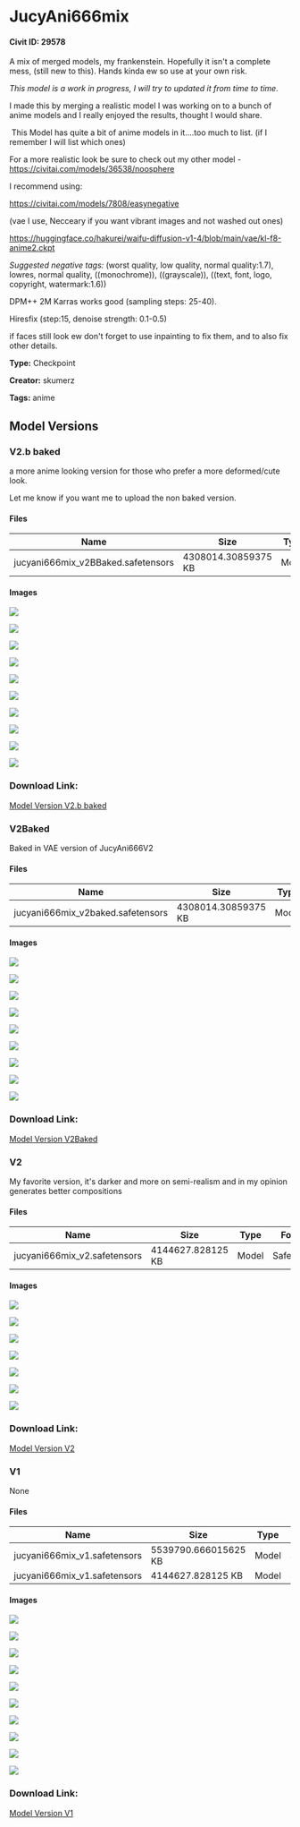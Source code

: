 # JucyAni666mix

#### Civit ID: 29578

<p>A mix of merged models, my frankenstein. Hopefully it isn't a complete mess, (still new to this). Hands kinda ew so use at your own risk.</p><p><em>This model is a work in progress, I will try to updated it from time to time.</em></p><p>I made this by merging a realistic model I was working on to a bunch of anime models and I really enjoyed the results, thought I would share.</p><p></p><p> This Model has quite a bit of anime models in it….too much to list. (if I remember I will list which ones)</p><p>For a more realistic look be sure to check out my other model - <a target="_blank" rel="ugc" href="https://civitai.com/models/36538/noosphere">https://civitai.com/models/36538/noosphere</a></p><p></p><p>I recommend using:</p><p><a target="_blank" rel="ugc" href="https://civitai.com/models/7808/easynegative">https://civitai.com/models/7808/easynegative</a></p><p>(vae I use, Necceary if you want vibrant images and not washed out ones)</p><p><a target="_blank" rel="ugc" href="https://huggingface.co/hakurei/waifu-diffusion-v1-4/blob/main/vae/kl-f8-anime2.ckpt">https://huggingface.co/hakurei/waifu-diffusion-v1-4/blob/main/vae/kl-f8-anime2.ckpt</a></p><p></p><p><em>Suggested negative tags:</em> (worst quality, low quality, normal quality:1.7), lowres, normal quality, ((monochrome)), ((grayscale)), ((text, font, logo, copyright, watermark:1.6))</p><p></p><p>DPM++ 2M Karras works good (sampling steps: 25-40).</p><p>Hiresfix (step:15, denoise strength: 0.1-0.5)</p><p>if faces still look ew don't forget to use inpainting to fix them, and to also fix other details.</p><p></p>

**Type:** Checkpoint

**Creator:** skumerz

**Tags:** anime

## Model Versions

### V2.b baked

<p>a more anime looking version for those who prefer a more deformed/cute look.</p><p>Let me know if you want me to upload the non baked version.</p>

#### Files

| Name | Size | Type | Format | Download Url | AutoV1 | AutoV2 | SHA256 | CRC32 | BLAKE3 |
| --- | --- | --- | --- | --- | --- | --- | --- | --- | --- |
| jucyani666mix_v2BBaked.safetensors | 4308014.30859375 KB | Model | SafeTensor | https://civitai.com/api/download/models/43883 | A25607BD | ACA46D9826 | ACA46D98260FC0B34A2866C65158EA3E0E95BE76983DFDE3C1CC4A672BA02A92 | 4BA65784 | 877EF9A7007A9A5A258160876E8B910A260B5842D3862B71896535F218D9C1CF |

#### Images

<p><img src="https://image.civitai.com/xG1nkqKTMzGDvpLrqFT7WA/8623869d-6416-47a8-ccce-114987a55800/width=450/479514.jpeg" /></p>

<p><img src="https://image.civitai.com/xG1nkqKTMzGDvpLrqFT7WA/fecf9bb4-9841-4add-4603-20f12e89c600/width=450/479515.jpeg" /></p>

<p><img src="https://image.civitai.com/xG1nkqKTMzGDvpLrqFT7WA/230bb115-8c8f-4a3c-8fd1-467a15f0db00/width=450/479516.jpeg" /></p>

<p><img src="https://image.civitai.com/xG1nkqKTMzGDvpLrqFT7WA/5759c087-ae86-4d01-ca10-3b6c12516f00/width=450/479517.jpeg" /></p>

<p><img src="https://image.civitai.com/xG1nkqKTMzGDvpLrqFT7WA/6c9c9638-4818-486e-eaac-096cb6418700/width=450/479518.jpeg" /></p>

<p><img src="https://image.civitai.com/xG1nkqKTMzGDvpLrqFT7WA/6de14507-5e8c-4479-26cf-e91b0a337c00/width=450/479510.jpeg" /></p>

<p><img src="https://image.civitai.com/xG1nkqKTMzGDvpLrqFT7WA/497d0e49-d1b0-427f-de06-f5f7a9373300/width=450/479512.jpeg" /></p>

<p><img src="https://image.civitai.com/xG1nkqKTMzGDvpLrqFT7WA/5b376634-212d-4277-fe34-fb67c3a1a200/width=450/479601.jpeg" /></p>

<p><img src="https://image.civitai.com/xG1nkqKTMzGDvpLrqFT7WA/72317dd1-8858-4523-1ad9-0876ce67c400/width=450/479526.jpeg" /></p>

<p><img src="https://image.civitai.com/xG1nkqKTMzGDvpLrqFT7WA/0a72298a-277e-4c0e-de50-c82a4ffe2e00/width=450/479520.jpeg" /></p>

### Download Link:

[Model Version V2.b baked](https://civitai.com/api/download/models/43883)

### V2Baked

<p>Baked in VAE version of JucyAni666V2</p>

#### Files

| Name | Size | Type | Format | Download Url | AutoV1 | AutoV2 | SHA256 | CRC32 | BLAKE3 |
| --- | --- | --- | --- | --- | --- | --- | --- | --- | --- |
| jucyani666mix_v2baked.safetensors | 4308014.30859375 KB | Model | SafeTensor | https://civitai.com/api/download/models/43355 | C96367B3 | 6D3559EE9F | 6D3559EE9FA238B851945BE6A82782D602A914C2B4D058BBD60307F09609FE2C | 8F913C52 | AB8FDC065149C970F5D5E686209F2F0A4355CAF144E827BAF89A7E0D2ECA4B57 |

#### Images

<p><img src="https://image.civitai.com/xG1nkqKTMzGDvpLrqFT7WA/0ec41f5a-fcc4-4147-4905-f179d4fe5a00/width=450/475236.jpeg" /></p>

<p><img src="https://image.civitai.com/xG1nkqKTMzGDvpLrqFT7WA/3f2f935a-8cb6-45e9-48f9-eb90dd764700/width=450/475234.jpeg" /></p>

<p><img src="https://image.civitai.com/xG1nkqKTMzGDvpLrqFT7WA/9bb052a6-ac04-4676-8646-d34896664200/width=450/475237.jpeg" /></p>

<p><img src="https://image.civitai.com/xG1nkqKTMzGDvpLrqFT7WA/8e883fbe-b5fa-4cbf-9518-016a12d4a900/width=450/475238.jpeg" /></p>

<p><img src="https://image.civitai.com/xG1nkqKTMzGDvpLrqFT7WA/da07834b-92c3-442b-19d9-ddce146a2c00/width=450/475239.jpeg" /></p>

<p><img src="https://image.civitai.com/xG1nkqKTMzGDvpLrqFT7WA/3b18a6ed-41a6-4ba1-a580-8599291f3700/width=450/477361.jpeg" /></p>

<p><img src="https://image.civitai.com/xG1nkqKTMzGDvpLrqFT7WA/a51147e1-354a-43b3-80d5-059dfe32f500/width=450/477362.jpeg" /></p>

<p><img src="https://image.civitai.com/xG1nkqKTMzGDvpLrqFT7WA/0fc9f2af-bc3e-44e6-4109-39eadf4a8800/width=450/477740.jpeg" /></p>

<p><img src="https://image.civitai.com/xG1nkqKTMzGDvpLrqFT7WA/2e3d94d9-764b-4cbb-3ffa-ba5021720000/width=450/477746.jpeg" /></p>

### Download Link:

[Model Version V2Baked](https://civitai.com/api/download/models/43355)

### V2

<p>My favorite version, it's darker and more on semi-realism and in my opinion generates better compositions </p>

#### Files

| Name | Size | Type | Format | Download Url | AutoV1 | AutoV2 | SHA256 | CRC32 | BLAKE3 |
| --- | --- | --- | --- | --- | --- | --- | --- | --- | --- |
| jucyani666mix_v2.safetensors | 4144627.828125 KB | Model | SafeTensor | https://civitai.com/api/download/models/42679 | CDAEF20F | E004D14A83 | E004D14A83C20ED89CC21D99CE44675854E494E66F8116CC71267B3293B36C70 | 094237BE | 73C3A14B60200A657CB1A11FF37349E6AFDEFFAAA4CED3BD3FDE15795B74A99C |

#### Images

<p><img src="https://image.civitai.com/xG1nkqKTMzGDvpLrqFT7WA/07aefd16-8078-411a-c6e7-136d6ae53a00/width=450/477327.jpeg" /></p>

<p><img src="https://image.civitai.com/xG1nkqKTMzGDvpLrqFT7WA/f6ecd27c-0f91-4d14-f85e-a33d4c10c900/width=450/477320.jpeg" /></p>

<p><img src="https://image.civitai.com/xG1nkqKTMzGDvpLrqFT7WA/7dd1f1e2-ee33-436e-7be3-bc0f2cc66300/width=450/477336.jpeg" /></p>

<p><img src="https://image.civitai.com/xG1nkqKTMzGDvpLrqFT7WA/155e3ccd-c9e8-4626-4c35-9fac67e46a00/width=450/469070.jpeg" /></p>

<p><img src="https://image.civitai.com/xG1nkqKTMzGDvpLrqFT7WA/8105f92f-8e34-425e-b723-8ad5013f0900/width=450/469065.jpeg" /></p>

<p><img src="https://image.civitai.com/xG1nkqKTMzGDvpLrqFT7WA/75f413cd-6e5f-4fcd-1f19-1f7249e34700/width=450/469146.jpeg" /></p>

<p><img src="https://image.civitai.com/xG1nkqKTMzGDvpLrqFT7WA/874bd399-c48c-4dff-e031-ffadfc968e00/width=450/469150.jpeg" /></p>

### Download Link:

[Model Version V2](https://civitai.com/api/download/models/42679)

### V1

None

#### Files

| Name | Size | Type | Format | Download Url | AutoV1 | AutoV2 | SHA256 | CRC32 | BLAKE3 |
| --- | --- | --- | --- | --- | --- | --- | --- | --- | --- |
| jucyani666mix_v1.safetensors | 5539790.666015625 KB | Model | SafeTensor | https://civitai.com/api/download/models/35585?type=Model&format=SafeTensor&size=pruned&fp=fp32 | 0F0BBE5C | F8DEFBE6EF | F8DEFBE6EF6992CD5989E2A459B50C6B338137E6379AEC57E63E5C7B8277357F | 8C729690 | C8EF3267E80F95AA462AF6A1C1825F05FECA710C912BD179919484AD40452552 |
| jucyani666mix_v1.safetensors | 4144627.828125 KB | Model | SafeTensor | https://civitai.com/api/download/models/35585 | 0F0BBE5C | 3DABC02D02 | 3DABC02D0260F1AC27F5FB05D52996F9729AC54CCC9BA0F9A9E2604AD1A22515 | 40733E73 | E2F63D3D7243741AB5AE38B044B30C5BE955A11431B72D6A33BBC0E27895C8DE |

#### Images

<p><img src="https://image.civitai.com/xG1nkqKTMzGDvpLrqFT7WA/fb354245-0980-451c-1445-0449e49ff500/width=450/421027.jpeg" /></p>

<p><img src="https://image.civitai.com/xG1nkqKTMzGDvpLrqFT7WA/81573fea-c85f-4a6a-0ffb-222167c64900/width=450/421014.jpeg" /></p>

<p><img src="https://image.civitai.com/xG1nkqKTMzGDvpLrqFT7WA/adc92957-b7f8-40d8-d134-ed02f398c000/width=450/421021.jpeg" /></p>

<p><img src="https://image.civitai.com/xG1nkqKTMzGDvpLrqFT7WA/9f03bc25-6aee-4c16-10b0-4f7829a06b00/width=450/421017.jpeg" /></p>

<p><img src="https://image.civitai.com/xG1nkqKTMzGDvpLrqFT7WA/7b1c6da7-8567-40b0-e749-95110e109200/width=450/421016.jpeg" /></p>

<p><img src="https://image.civitai.com/xG1nkqKTMzGDvpLrqFT7WA/abb872ae-0a68-49da-1c09-39782aa39200/width=450/421022.jpeg" /></p>

<p><img src="https://image.civitai.com/xG1nkqKTMzGDvpLrqFT7WA/d2b3367a-82ca-457c-d311-1fc706676c00/width=450/421023.jpeg" /></p>

<p><img src="https://image.civitai.com/xG1nkqKTMzGDvpLrqFT7WA/586ef920-006e-431e-a7f6-bb56c72ad900/width=450/421018.jpeg" /></p>

<p><img src="https://image.civitai.com/xG1nkqKTMzGDvpLrqFT7WA/fab9224c-16ec-439e-dab5-763625d00400/width=450/421030.jpeg" /></p>

<p><img src="https://image.civitai.com/xG1nkqKTMzGDvpLrqFT7WA/22e04453-bff3-4ad3-12c8-3d5d5e598800/width=450/421063.jpeg" /></p>

### Download Link:

[Model Version V1](https://civitai.com/api/download/models/35585)

